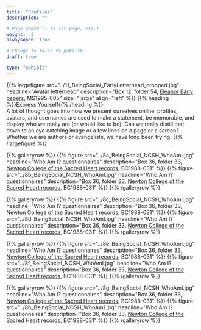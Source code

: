 ```yaml
---
title: "Profiles"
description: ""

# Page order (1 is 1st page, etc.)
weight:  3
alwaysopen: true

# Change to false to publish.
draft: true

type: "exhibit"
---
```


{{% largefigure src="../11_BeingSocial_EarlyLetterhead_cropped.jpg"
                headline="Avatar letterhead"
                description="Box 12, folder 54, [Eleanor Early papers](https://bc-primo.hosted.exlibrisgroup.com/primo-explore/fulldisplay?docid=ALMA-BC21311150800001021&context=L&vid=bclib_new&search_scope=bcl&tab=bcl_only&lang=en_US), MS1995-005"
                size="large" align="left" %}}
{{% heading %}}Express Yourself{{% /heading %}}  
A lot of thought goes into how we present ourselves online: profiles, avatars, and usernames are used to make a statement, be memorable, and display who we really are (or would like to be). Can we really distill that down to an eye catching image or a few lines on a page or a screen? Whether we are authors or evangelists, we have long been trying.
{{% /largefigure %}}

{{% galleryrow %}}
{{% figure src="../8a_BeingSocial_NCSH_WhoAmI.jpg"
            headline="Who Am I? questionnaires"
            description="Box 36, folder 33, [Newton College of the Sacred Heart records](https://bc-primo.hosted.exlibrisgroup.com/primo-explore/fulldisplay?docid=ALMA-BC21323284070001021&context=L&vid=bclib_new&search_scope=bcl&tab=bcl_only&lang=en_US), BC1988-031"
%}}
{{% figure src="../8b_BeingSocial_NCSH_WhoAmI.jpg"
            headline="Who Am I? questionnaires"
            description="Box 36, folder 33, [Newton College of the Sacred Heart records](https://bc-primo.hosted.exlibrisgroup.com/primo-explore/fulldisplay?docid=ALMA-BC21323284070001021&context=L&vid=bclib_new&search_scope=bcl&tab=bcl_only&lang=en_US), BC1988-031"
%}}
{{% /galleryrow %}}

{{% galleryrow %}}
{{% figure src="../8c_BeingSocial_NCSH_WhoAmI.jpg"
            headline="Who Am I? questionnaires"
            description="Box 36, folder 33, [Newton College of the Sacred Heart records](https://bc-primo.hosted.exlibrisgroup.com/primo-explore/fulldisplay?docid=ALMA-BC21323284070001021&context=L&vid=bclib_new&search_scope=bcl&tab=bcl_only&lang=en_US), BC1988-031"
%}}
{{% figure src="../8d_BeingSocial_NCSH_WhoAmI.jpg"
            headline="Who Am I? questionnaires"
            description="Box 36, folder 33, [Newton College of the Sacred Heart records](https://bc-primo.hosted.exlibrisgroup.com/primo-explore/fulldisplay?docid=ALMA-BC21323284070001021&context=L&vid=bclib_new&search_scope=bcl&tab=bcl_only&lang=en_US), BC1988-031"
%}}
{{% /galleryrow %}}

{{% galleryrow %}}
{{% figure src="../8e_BeingSocial_NCSH_WhoAmI.jpg"
            headline="Who Am I? questionnaires"
            description="Box 36, folder 33, [Newton College of the Sacred Heart records](https://bc-primo.hosted.exlibrisgroup.com/primo-explore/fulldisplay?docid=ALMA-BC21323284070001021&context=L&vid=bclib_new&search_scope=bcl&tab=bcl_only&lang=en_US), BC1988-031"
%}}
{{% figure src="../8f_BeingSocial_NCSH_WhoAmI.jpg"
            headline="Who Am I? questionnaires"
            description="Box 36, folder 33, [Newton College of the Sacred Heart records](https://bc-primo.hosted.exlibrisgroup.com/primo-explore/fulldisplay?docid=ALMA-BC21323284070001021&context=L&vid=bclib_new&search_scope=bcl&tab=bcl_only&lang=en_US), BC1988-031"
%}}
{{% /galleryrow %}}

{{% galleryrow %}}
{{% figure src="../8g_BeingSocial_NCSH_WhoAmI.jpg"
            headline="Who Am I? questionnaires"
            description="Box 36, folder 33, [Newton College of the Sacred Heart records](https://bc-primo.hosted.exlibrisgroup.com/primo-explore/fulldisplay?docid=ALMA-BC21323284070001021&context=L&vid=bclib_new&search_scope=bcl&tab=bcl_only&lang=en_US), BC1988-031"
%}}
{{% figure src="../8h_BeingSocial_NCSH_WhoAmI.jpg"
            headline="Who Am I? questionnaires"
            description="Box 36, folder 33, [Newton College of the Sacred Heart records](https://bc-primo.hosted.exlibrisgroup.com/primo-explore/fulldisplay?docid=ALMA-BC21323284070001021&context=L&vid=bclib_new&search_scope=bcl&tab=bcl_only&lang=en_US), BC1988-031"
%}}
{{% /galleryrow %}}
